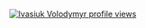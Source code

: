 [![Ivasiuk Volodymyr profile views](https://u8views.com/api/v1/github/profiles/48910637/views/day-week-month-total-count.svg)](https://u8views.com/github/togeprrri)
